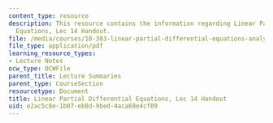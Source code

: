 ```yaml
---
content_type: resource
description: This resource contains the information regarding Linear Partial Differential
  Equations, Lec 14 Handout.
file: /media/courses/18-303-linear-partial-differential-equations-analysis-and-numerics-fall-2014/e2ac5c8e1b07eb8d9bed4aca68e4cf09_MIT18_303F14_green.pdf
file_type: application/pdf
learning_resource_types:
- Lecture Notes
ocw_type: OCWFile
parent_title: Lecture Summaries
parent_type: CourseSection
resourcetype: Document
title: Linear Partial Differential Equations, Lec 14 Handout
uid: e2ac5c8e-1b07-eb8d-9bed-4aca68e4cf09
---
```

